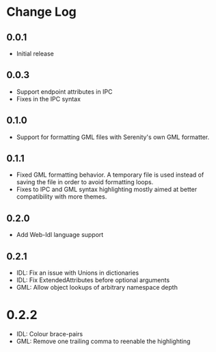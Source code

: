# Change Log

## 0.0.1

- Initial release

## 0.0.3

- Support endpoint attributes in IPC
- Fixes in the IPC syntax

## 0.1.0

- Support for formatting GML files with Serenity's own GML formatter.

## 0.1.1

- Fixed GML formatting behavior. A temporary file is used instead of saving the file in order to avoid formatting loops.
- Fixes to IPC and GML syntax highlighting mostly aimed at better compatibility with more themes.

## 0.2.0

- Add Web-Idl language support

## 0.2.1

- IDL: Fix an issue with Unions in dictionaries
- IDL: Fix ExtendedAttributes before optional arguments
- GML: Allow object lookups of arbitrary namespace depth

# 0.2.2

- IDL: Colour brace-pairs
- GML: Remove one trailing comma to reenable the highlighting
